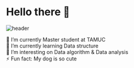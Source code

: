 # Hello there 👋

![header](https://capsule-render.vercel.app/api?type=cylinder&color=auto&text=Welcome&height=300&fontSize=100&textBg=true)



🔭 I’m currently Master student at TAMUC   
🌱 I’m currently learning Data structure   
👯 I’m interesting on Data algorithm & Data analysis   
⚡ Fun fact: My dog is so cute   

